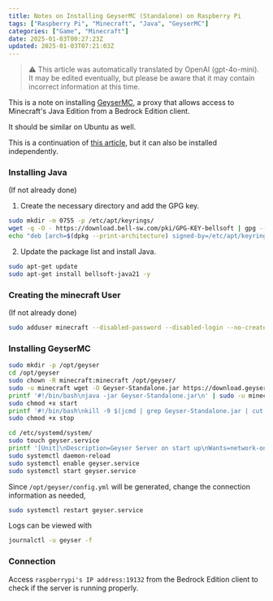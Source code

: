 ```yaml
---
title: Notes on Installing GeyserMC (Standalone) on Raspberry Pi
tags: ["Raspberry Pi", "Minecraft", "Java", "GeyserMC"]
categories: ["Game", "Minecraft"]
date: 2025-01-03T00:27:23Z
updated: 2025-01-03T07:21:03Z
---
```


> ⚠️ This article was automatically translated by OpenAI (gpt-4o-mini).
> It may be edited eventually, but please be aware that it may contain incorrect information at this time.

This is a note on installing [GeyserMC](https://geysermc.org/), a proxy that allows access to Minecraft's Java Edition from a Bedrock Edition client.

It should be similar on Ubuntu as well.

This is a continuation of [this article](/entries/830), but it can also be installed independently.

### Installing Java
(If not already done)

1. Create the necessary directory and add the GPG key.
```bash
sudo mkdir -m 0755 -p /etc/apt/keyrings/
wget -q -O - https://download.bell-sw.com/pki/GPG-KEY-bellsoft | gpg --dearmor | sudo tee /etc/apt/keyrings/GPG-KEY-bellsoft.gpg > /dev/null
echo "deb [arch=$(dpkg --print-architecture) signed-by=/etc/apt/keyrings/GPG-KEY-bellsoft.gpg] https://apt.bell-sw.com/ stable main" | sudo tee /etc/apt/sources.list.d/bellsoft.list
```

2. Update the package list and install Java.
```bash
sudo apt-get update
sudo apt-get install bellsoft-java21 -y
```

### Creating the minecraft User

(If not already done)

```bash
sudo adduser minecraft --disabled-password --disabled-login --no-create-home --gecos ""
```

### Installing GeyserMC

```bash
sudo mkdir -p /opt/geyser
cd /opt/geyser
sudo chown -R minecraft:minecraft /opt/geyser/
sudo -u minecraft wget -O Geyser-Standalone.jar https://download.geysermc.org/v2/projects/geyser/versions/latest/builds/latest/downloads/standalone
printf '#!/bin/bash\njava -jar Geyser-Standalone.jar\n' | sudo -u minecraft tee start > /dev/null
sudo chmod +x start
printf '#!/bin/bash\nkill -9 $(jcmd | grep Geyser-Standalone.jar | cut -d" " -f1)' | sudo -u minecraft tee stop > /dev/null
sudo chmod +x stop
```

```bash
cd /etc/systemd/system/
sudo touch geyser.service
printf '[Unit]\nDescription=Geyser Server on start up\nWants=network-online.target\n[Service]\nUser=minecraft\nWorkingDirectory=/opt/geyser\nExecStart=/opt/geyser/start\nStandardInput=null\n[Install]\nWantedBy=multi-user.target' | sudo tee geyser.service > /dev/null
sudo systemctl daemon-reload
sudo systemctl enable geyser.service
sudo systemctl start geyser.service
```

Since `/opt/geyser/config.yml` will be generated, change the connection information as needed,

```bash
sudo systemctl restart geyser.service
```

Logs can be viewed with

```bash
journalctl -u geyser -f
```

### Connection

Access `raspberrypi's IP address:19132` from the Bedrock Edition client to check if the server is running properly.
